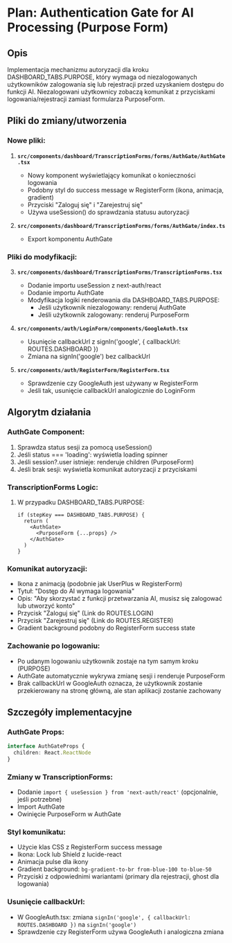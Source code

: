 # Plan: Authentication Gate for AI Processing (Purpose Form)

## Opis

Implementacja mechanizmu autoryzacji dla kroku DASHBOARD_TABS.PURPOSE, który wymaga od niezalogowanych użytkowników zalogowania się lub rejestracji przed uzyskaniem dostępu do funkcji AI. Niezalogowani użytkownicy zobaczą komunikat z przyciskami logowania/rejestracji zamiast formularza PurposeForm.

## Pliki do zmiany/utworzenia

### Nowe pliki:

1. **`src/components/dashboard/TranscriptionForms/forms/AuthGate/AuthGate.tsx`**

   - Nowy komponent wyświetlający komunikat o konieczności logowania
   - Podobny styl do success message w RegisterForm (ikona, animacja, gradient)
   - Przyciski "Zaloguj się" i "Zarejestruj się"
   - Używa useSession() do sprawdzania statusu autoryzacji

2. **`src/components/dashboard/TranscriptionForms/forms/AuthGate/index.ts`**
   - Export komponentu AuthGate

### Pliki do modyfikacji:

3. **`src/components/dashboard/TranscriptionForms/TranscriptionForms.tsx`**

   - Dodanie importu useSession z next-auth/react
   - Dodanie importu AuthGate
   - Modyfikacja logiki renderowania dla DASHBOARD_TABS.PURPOSE:
     - Jeśli użytkownik niezalogowany: renderuj AuthGate
     - Jeśli użytkownik zalogowany: renderuj PurposeForm

4. **`src/components/auth/LoginForm/components/GoogleAuth.tsx`**

   - Usunięcie callbackUrl z signIn('google', { callbackUrl: ROUTES.DASHBOARD })
   - Zmiana na signIn('google') bez callbackUrl

5. **`src/components/auth/RegisterForm/RegisterForm.tsx`**
   - Sprawdzenie czy GoogleAuth jest używany w RegisterForm
   - Jeśli tak, usunięcie callbackUrl analogicznie do LoginForm

## Algorytm działania

### AuthGate Component:

1. Sprawdza status sesji za pomocą useSession()
2. Jeśli status === 'loading': wyświetla loading spinner
3. Jeśli session?.user istnieje: renderuje children (PurposeForm)
4. Jeśli brak sesji: wyświetla komunikat autoryzacji z przyciskami

### TranscriptionForms Logic:

1. W przypadku DASHBOARD_TABS.PURPOSE:
   ```
   if (stepKey === DASHBOARD_TABS.PURPOSE) {
     return (
       <AuthGate>
         <PurposeForm {...props} />
       </AuthGate>
     )
   }
   ```

### Komunikat autoryzacji:

- Ikona z animacją (podobnie jak UserPlus w RegisterForm)
- Tytuł: "Dostęp do AI wymaga logowania"
- Opis: "Aby skorzystać z funkcji przetwarzania AI, musisz się zalogować lub utworzyć konto"
- Przycisk "Zaloguj się" (Link do ROUTES.LOGIN)
- Przycisk "Zarejestruj się" (Link do ROUTES.REGISTER)
- Gradient background podobny do RegisterForm success state

### Zachowanie po logowaniu:

- Po udanym logowaniu użytkownik zostaje na tym samym kroku (PURPOSE)
- AuthGate automatycznie wykrywa zmianę sesji i renderuje PurposeForm
- Brak callbackUrl w GoogleAuth oznacza, że użytkownik zostanie przekierowany na stronę główną, ale stan aplikacji zostanie zachowany

## Szczegóły implementacyjne

### AuthGate Props:

```typescript
interface AuthGateProps {
  children: React.ReactNode
}
```

### Zmiany w TranscriptionForms:

- Dodanie `import { useSession } from 'next-auth/react'` (opcjonalnie, jeśli potrzebne)
- Import AuthGate
- Owinięcie PurposeForm w AuthGate

### Styl komunikatu:

- Użycie klas CSS z RegisterForm success message
- Ikona: Lock lub Shield z lucide-react
- Animacja pulse dla ikony
- Gradient background: `bg-gradient-to-br from-blue-100 to-blue-50`
- Przyciski z odpowiednimi wariantami (primary dla rejestracji, ghost dla logowania)

### Usunięcie callbackUrl:

- W GoogleAuth.tsx: zmiana `signIn('google', { callbackUrl: ROUTES.DASHBOARD })` na `signIn('google')`
- Sprawdzenie czy RegisterForm używa GoogleAuth i analogiczna zmiana
